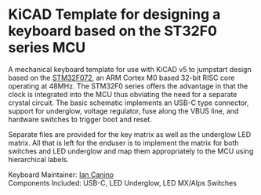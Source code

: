 # KiCAD Template for designing a keyboard based on the ST32F0 series MCU

A mechanical keyboard template for use with KiCAD v5 to jumpstart design based on the [STM32F072](https://www.st.com/en/microcontrollers-microprocessors/stm32f0x2.html), an ARM Cortex M0 based 32-bit RISC core operating at 48MHz. The STM32F0 series offers the advantage in that the clock is integrated into the MCU thus obviating the need for a separate crystal circuit. The basic schematic implements an USB-C type connector, support for underglow, voltage regulator, fuse along the VBUS line, and hardware switches to trigger boot and reset.

Separate files are provided for the key matrix as well as the underglow LED matrix. All that is left for the enduser is to implement the matrix for both switches and LED underglow and map them appropriately to the MCU using hierarchical labels.

Keyboard Maintainer: [Ian Canino](https://github.com/CaninoDev)  
Components Included: USB-C, LED Underglow, LED MX/Alps Switches
